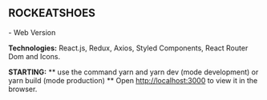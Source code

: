 <h2>ROCKEATSHOES </h2> - Web Version

<b>Technologies:</b> React.js, Redux, Axios, Styled Components, React Router Dom and Icons.
 

<b>STARTING:</b>
** use the command yarn and yarn dev (mode development) or yarn build (mode production) **
Open [http://localhost:3000](http://localhost:3000) to view it in the browser.



 
